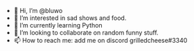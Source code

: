 - 👋 Hi, I’m @bluwo
- 👀 I’m interested in sad shows and food.
- 🌱 I’m currently learning Python
- 💞️ I’m looking to collaborate on random funny stuff.
- 📫 How to reach me: add me on discord grilledcheese#3340

<!---
bluwo/bluwo is a ✨ special ✨ repository because its `README.md` (this file) appears on your GitHub profile.
You can click the Preview link to take a look at your changes.
--->
